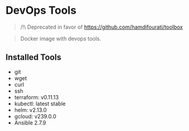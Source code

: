 # DevOps Tools

> /!\ Deprecated in favor of https://github.com/hamdifourati/toolbox

> Docker image with devops tools.

## Installed Tools
- git
- wget 
- curl 
- ssh
- terraform: v0.11.13
- kubectl: latest stable
- helm: v2.13.0
- gcloud: v239.0.0 
- Ansible 2.7.9
